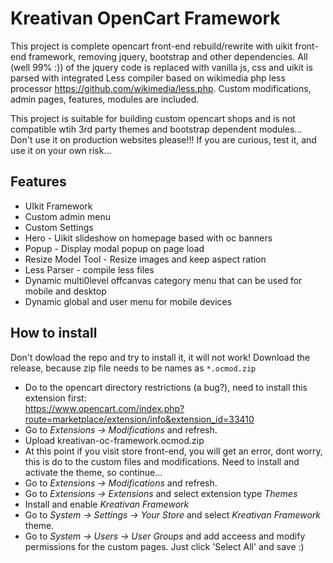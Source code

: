 # Kreativan OpenCart Framework
This project is complete opencart front-end rebuild/rewrite with uikit front-end framework, removing jquery, bootstrap and other dependencies. All (well 99% :)) of the jquery code is replaced with vanilla js, css and uikit is parsed with integrated Less compiler based on wikimedia php less processor https://github.com/wikimedia/less.php. Custom modifications, admin pages, features, modules are included.     

This project is suitable for building custom opencart shops and is not compatible wtih 3rd party themes and bootstrap dependent modules... Don't use it on production websites please!!! If you are curious, test it, and use it on your own risk...

## Features

* UIkit Framework
* Custom admin menu
* Custom Settings
* Hero - Uikit slideshow on homepage based with oc banners
* Popup - Display modal popup on page load
* Resize Model Tool - Resize images and keep aspect ration
* Less Parser - compile less files
* Dynamic multi0level offcanvas category menu that can be used for mobile and desktop
* Dynamic global and user menu for mobile devices


## How to install

Don't dowload the repo and try to install it, it will not work! Download the release, because zip file needs to be names as `*.ocmod.zip`

* Do to the opencart directory restrictions (a bug?), need to install this extension first:    
  https://www.opencart.com/index.php?route=marketplace/extension/info&extension_id=33410
* Go to *Extensions -> Modifications* and refresh. 
* Upload kreativan-oc-framework.ocmod.zip 
* At this point if you visit store front-end, you will get an error, dont worry, this is do to the custom files and modifications. Need to install and activate the theme, so continue...
* Go to *Extensions -> Modifications* and refresh.
* Go to *Extensions -> Extensions* and select extension type *Themes*
* Install and enable *Kreativan Framework*
* Go to *System -> Settings -> Your Store* and select *Kreativan Framework* theme.
* Go to *System -> Users -> User Groups* and add acceess and modify permissions for the custom pages. Just click 'Select All' and save :)
